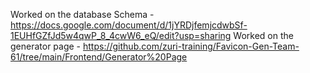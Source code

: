 Worked on the database Schema - https://docs.google.com/document/d/1jYRDjfemjcdwbSf-1EUHfGZfJd5w4qwP_8_4cwW6_eQ/edit?usp=sharing
Worked on the generator page - https://github.com/zuri-training/Favicon-Gen-Team-61/tree/main/Frontend/Generator%20Page
